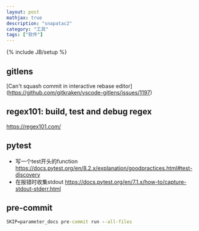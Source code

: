 ```yaml
---
layout: post
mathjax: true
description: "snapatac2"
category: "工具"
tags: ["软件"]
---
```

{% include JB/setup %}

## gitlens

[Can't squash commit in interactive rebase editor] (https://github.com/gitkraken/vscode-gitlens/issues/1197)

## regex101: build, test and debug regex

<https://regex101.com/>

## pytest

- 写一个test开头的function <https://docs.pytest.org/en/8.2.x/explanation/goodpractices.html#test-discovery>
- 在报错时收集stdout <https://docs.pytest.org/en/7.1.x/how-to/capture-stdout-stderr.html>

## pre-commit
```bat
SKIP=parameter_docs pre-commit run --all-files
```